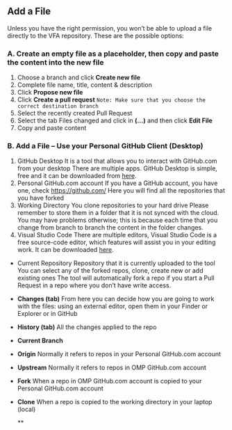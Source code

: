 ## Add a File

Unless you have the right permission, you won’t be able to upload a file directly to the VFA repository. 
These are the possible options:

### A. Create an empty file as a placeholder, then copy and paste the content into the new file

1. Choose a branch and click **Create new file**
1. Complete file name, title, content & description
1. Click **Propose new file**
1. Click **Create a pull request**
```Note: Make sure that you choose the correct destination branch```
1. Select the recently created Pull Request
1. Select the tab Files changed and click in **(…)** and then click **Edit File**
1. Copy and paste content

### B. Add a File – Use your Personal GitHub Client (Desktop)

1. GitHub Desktop
     It is a tool that allows you to interact with GitHub.com from your desktop
     There are multiple apps. GitHub Desktop is simple, free and it can be downloaded from 
     [here](https://docs.github.com/en/free-pro-team@latest/desktop/installing-and-configuring-github-desktop/installing-github-desktop).
1. Personal GitHub.com account
     If you have a GitHub account, you have one, check https://github.com/<your-user-mame>
     Here you will find all the repositories that you have forked
1. Working Directory
     You clone repositories to your hard drive
     Please remember to store them in a folder that it is not synced with the cloud. You may have problems otherwise; this is because each time that you change from branch to branch the content in the folder changes.
1. Visual Studio Code
     There are multiple editors, Visual Studio Code is a free source-code editor,  which features will 
     assist you in your editing work. It can be downloaded [here](https://code.visualstudio.com/Download).
     
- Current Repository Repository that it is currently uploaded to the tool
You can select any of the forked repos, clone, create new or add existing ones
The tool will automatically fork a repo if you start a Pull Request in a repo where you don’t have write access.
- **Changes (tab)** From here you can decide how you are going to work with the files: using an external editor, open them in your Finder or Explorer or in GitHub
- **History (tab)** All the changes applied to the repo
- **Current Branch**
- **Origin** Normally it refers to repos in your Personal GitHub.com account 
- **Upstream** Normally it refers to repos in OMP GitHub.com account
- **Fork** When a repo in OMP GitHub.com account is copied to your Personal GitHub.com account
- **Clone** When a repo is copied to the working directory in your laptop (local)

  **   
     
